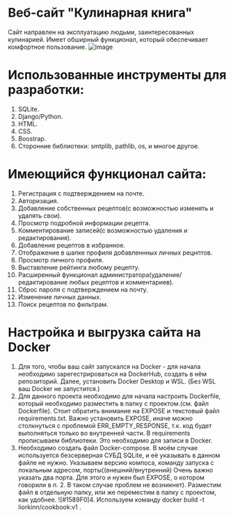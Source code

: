 # Веб-сайт "Кулинарная книга"
Сайт направлен на эксплуатацию людьми, заинтересованных кулинарией. Имеет обширный функционал, который обеспечивает комфортное пользование. 
![image](https://user-images.githubusercontent.com/57214464/147603242-ca254829-c7e4-4cbc-9b24-262e1bf32f0d.png)

# Использованные инструменты для разработки:
1. SQLite.
2. Django/Python.
3. HTML.
4. CSS.
5. Boostrap.
6. Сторонние библиотеки: smtplib, pathlib, os, и многое другое.

# Имеющийся функционал сайта:
1. Регистрация с подтверждением на почте.
2. Авторизация.
3. Добавление собственных рецептов(с возможностью изменять и удалять свои).
4. Просмотр подробной информации рецепта.
5. Комментирование записей(с возможностью удаления и редактирования).
6. Добавление рецептов в избранное.
7. Отображение в шапке профиля добавленнных личных рецнптов.
8. Просмотр личного профиля.
9. Выставление рейтинга любому рецепту.
10. Расширенный функционал администратора(удаление/редактирование любых рецептов и комментариев).
11. Сброс пароля с подтверждением на почту.
12. Изменение личных данных.
13. Поиск рецептов по фильтрам.

# Настройка и выгрузка сайта на Docker
1. Для того, чтобы ваш сайт запускался на Docker - для начала необходимо зарегестрироваться на DockerHub, создать в нём репозиторий. Далее, установить Docker Desktop и WSL. (Без WSL ваш Docker не запустится.)
2. Для данного проекта необходимо для начала настроить Dockerfile, который необходимо разместить в папку с проектом.(см. файл Dockerfile). Стоит обратить внимание на EXPOSE и текстовый файл requirements.txt. Важно установить EXPOSE, иначе можно столкнуться с проблемой ERR_EMPTY_RESPONSE, т.к. код будет выполняться только во внутренней части. В requirements прописываем библиотеки. Это необходимо для записи в Docker. 
3. Необходимо создать файл Docker-compose. В моём случае используется безсерверная СУБД SQLite, и её указывать в данном файле не нужно. Указываем версию компоса, команду запуска с локальным адресом, порты((внешний/внутренний) Очень важно указать два порта. Для этого и нужен был EXPOSE, о котором говорили в п. 2. В таком случае проблем не возникнет). Разместим файл в отдельную папку, или же переместим в папку с проектом, как удобнее.
![#1589F0]4. Используем команду docker build -t liorkinn/cookbook:v1 . 



